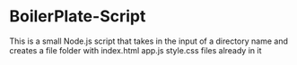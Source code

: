 # BoilerPlate-Script
This is a small Node.js script that takes in the input of a directory name and creates a file folder with index.html app.js style.css files already in it 
